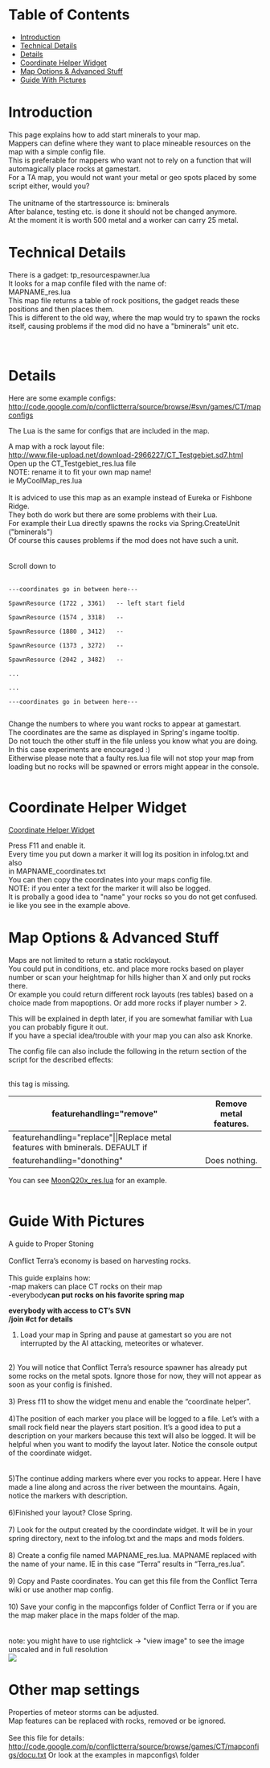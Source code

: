# Table of Contents #
  * [Introduction](http://code.google.com/p/conflictterra/wiki/MapsAndRocks#Introduction)
  * [Technical Details](http://code.google.com/p/conflictterra/wiki/MapsAndRocks#Technical_Details)
  * [Details](http://code.google.com/p/conflictterra/wiki/MapsAndRocks#Details)
  * [Coordinate Helper Widget](http://code.google.com/p/conflictterra/wiki/MapsAndRocks#Coordinate_Helper_Widget)
  * [Map Options & Advanced Stuff](http://code.google.com/p/conflictterra/wiki/MapsAndRocks#Map_Options_&_Advanced_Stuff)
  * [Guide With Pictures](http://code.google.com/p/conflictterra/wiki/MapsAndRocks#Guide_With_Pictures)

# Introduction #
This page explains how to add start minerals to your map.<br>
Mappers can define where they want to place mineable resources on the map with a simple config file.<br>
This is preferable for mappers who want not to rely on a <not yet added> function that will automagically place rocks at gamestart.<br>
For a TA map, you would not want your metal or geo spots placed by some script either, would you?<br>
<br>
The unitname of the startressource is: bminerals<br>
After balance, testing etc. is done it should not be changed anymore.<br>
At the moment it is worth 500 metal and a worker can carry 25 metal.<br>

<h1>Technical Details</h1>
There is a gadget: tp_resourcespawner.lua<br>
It looks for a map confile filed with the name of:<br>
MAPNAME_res.lua<br>
This map file returns a table of rock positions, the gadget reads these positions and then places them.<br>
This is different to the old way, where the map would try to spawn the rocks itself, causing problems if the mod did no have a "bminerals" unit etc.<br>
<br>
<br>
<h1>Details</h1>
Here are some example configs:<br>
<a href='http://code.google.com/p/conflictterra/source/browse/#svn/games/CT/mapconfigs'>http://code.google.com/p/conflictterra/source/browse/#svn/games/CT/mapconfigs</a>

The Lua is the same for configs that are included in the map.<br>

A map with a rock layout file:<br>
<a href='http://www.file-upload.net/download-2966227/CT_Testgebiet.sd7.html'>http://www.file-upload.net/download-2966227/CT_Testgebiet.sd7.html</a><br>
Open up the CT_Testgebiet_res.lua file<br>
NOTE: rename it to fit your own map name!<br>
ie MyCoolMap_res.lua<br>
<br>
It is adviced to use this map as an example instead of Eureka or Fishbone Ridge.<br>
They both do work but there are some problems with their Lua.<br>
For example their Lua directly spawns the rocks via Spring.CreateUnit ("bminerals")<br>
Of course this causes problems if the mod does not have such a unit.<br>
<br>
<br>
Scroll down to<br><br>

<pre><code>---coordinates go in between here---<br>
SpawnResource (1722 , 3361)   -- left start field<br>
SpawnResource (1574 , 3318)   -- <br>
SpawnResource (1880 , 3412)   -- <br>
SpawnResource (1373 , 3272)   -- <br>
SpawnResource (2042 , 3482)   -- <br>
...<br>
...<br>
---coordinates go in between here---<br>
</code></pre>


Change the numbers to where you want rocks to appear at gamestart.<br>
The coordinates are the same as displayed in Spring's ingame tooltip.<br>
Do not touch the other stuff in the file unless you know what you are doing.<br>
In this case experiments are encouraged :) <br>
Eitherwise please note that a faulty res.lua file will not stop your map from loading but no rocks will be spawned or errors might appear in the console.<br>
<br>
<h1>Coordinate Helper Widget</h1>
<a href='http://code.google.com/p/conflictterra/source/browse/games/CT/luaui/widgets/tp_coordinate_help.lua?spec=svn686&r=686'>Coordinate Helper Widget</a><br>

Press F11 and enable it.<br>
Every time you put down a marker it will log its position in infolog.txt and also<br>
in MAPNAME_coordinates.txt<br>
You can then copy the coordinates into your maps config file.<br>
NOTE: if you enter a text for the marker it will also be logged.<br>
It is probally a good idea to "name" your rocks so you do not get confused.<br>
ie like you see in the example above.<br>

<h1>Map Options & Advanced Stuff</h1>
Maps are not limited to return a static rocklayout.<br>
You could put in conditions, etc. and place more rocks based on player number or scan your heightmap for hills higher than X and only put rocks there.<br>
Or example you could return different rock layouts (res tables) based on a choice made from mapoptions. Or add more rocks if player number > 2.<br>

This will be explained in depth later, if you are somewhat familiar with Lua you can probably figure it out. <br>
If you have a special idea/trouble with your map you can also ask Knorke.<br>

The config file can also include the following in the return section of the script for the described effects:<br>
<br>
<table><thead><th>featurehandling="remove"</th><th>Remove metal features.</th></thead><tbody>
<tr><td>featurehandling="replace"||Replace metal features with bminerals.  DEFAULT if</td></tr>
this tag is missing.<br>
<tr><td>featurehandling="donothing"</td><td>Does nothing.         </td></tr></tbody></table>

You can see <a href='http://code.google.com/p/conflictterra/source/browse/games/CT/mapconfigs/MoonQ20x_res.lua?spec=svn835&r=835#72'>MoonQ20x_res.lua</a> for an example.<br>
<br>
<h1>Guide With Pictures</h1>
A guide to Proper Stoning<br>
<br>
Conflict Terra’s economy is based on harvesting rocks.<br>
<br>
This guide explains how:<br>
-map makers can place CT rocks on their map<br>
-everybody<b>can put rocks on his favorite spring map</b>

<b>everybody with access to CT’s SVN<br>
/join #ct for details</b>

1) Load your map in Spring and pause at gamestart so you are not interrupted by the AI attacking, meteorites or whatever.<br>
<br>
2) You will notice that Conflict Terra’s resource spawner has already put some rocks on the metal spots. Ignore those for now, they will not appear as soon as your config is finished.<br>
<br>
3) Press f11 to show the widget menu and enable the “coordinate helper”.<br>
<br>
4)The position of each marker you place will be logged to a file. Let’s with a small rock field near the players start position. It’s a good idea to put a description  on your markers because this text will also be logged. It will be helpful when you want to modify the layout later. Notice the console output of the coordinate widget.<br>
<br>
<br>
5)The continue adding markers where ever you rocks to appear. Here I have made a line along and across the river between the mountains. Again, notice the markers with description.<br>
<br>
6)Finished your layout? Close Spring.<br>
<br>
7) Look for the output created by the coordindate widget. It will be in your spring directory, next to the infolog.txt and the maps and mods folders.<br>
<br>
8)  Create a config file named MAPNAME_res.lua. MAPNAME replaced with the name of your name. IE in this case “Terra” results in “Terra_res.lua”.<br>
<br>
9) Copy and Paste coordinates. You can get this file from the Conflict Terra wiki or use another map config.<br>
<br>
10) Save your config in the mapconfigs folder of Conflict Terra or if you are the map maker place in the maps folder of the map.<br>
<br>
<br>
note: you might have to use rightclick -> "view image" to see the image unscaled and in full resolution<br>
<img src='http://h-3.abload.de/img/properstoningr1tgm1.jpg' />

<h1>Other map settings</h1>
Properties of meteor storms can be adjusted.<br>
Map features can be replaced with rocks, removed or be ignored.<br>
<br>
See this file for details:<br>
<a href='http://code.google.com/p/conflictterra/source/browse/games/CT/mapconfigs/docu.txt'>http://code.google.com/p/conflictterra/source/browse/games/CT/mapconfigs/docu.txt</a>
Or look at the examples in mapconfigs\ folder